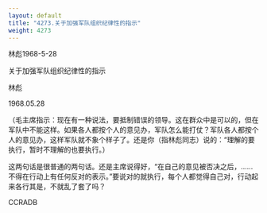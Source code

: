 ```yaml
---
layout: default
title: "4273.关于加强军队组织纪律性的指示"
weight: 4273
---
```


林彪1968-5-28

关于加强军队组织纪律性的指示

林彪

1968.05.28

（毛主席指示：现在有一种说法，要抵制错误的领导。这在群众中是可以的，但在军队中不能这样。如果各人都按个人的意见办，军队怎么能打仗？军队各人都按个人的意见办，这样军队就不象个样子了。还是你（指林彪同志）说的：“理解的要执行，暂时不理解的也要执行。）

这两句话是很普通的两句话。还是主席说得好，“在自己的意见被否决之后，……不得在行动上有任何反对的表示。”要说对的就执行，每个人都觉得自己对，行动起来各行其是，不就乱了套了吗？

CCRADB

